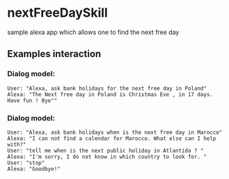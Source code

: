 # nextFreeDaySkill
sample alexa app which allows one to find the next free day

## Examples interaction
### Dialog model:
    User: "Alexa, ask bank holidays for the next free day in Poland"
    Alexa: "The Next free day in Poland is Christmas Eve , in 17 days. Have fun ! Bye""

### Dialog model:
    User: "Alexa, ask bank holidays when is the next free day in Marocco"
    Alexa: "I can not find a calendar for Marocco. What else can I help with?"
    User: "tell me when is the next public holiday in Atlantida ? "
    Alexa: "I'm sorry, I do not know in which country to look for. "
    User: "stop"
    Alexa: "Goodbye!"
